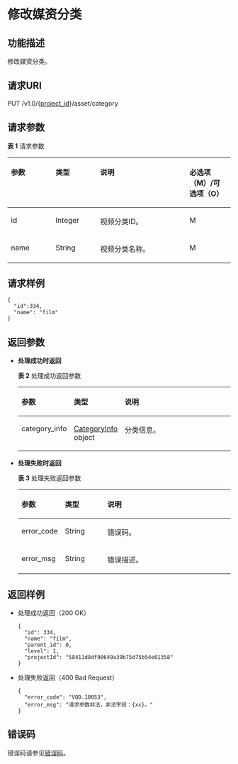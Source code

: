 # 修改媒资分类<a name="ZH-CN_TOPIC_0129004465"></a>

## 功能描述<a name="zh-cn_topic_0128109932_zh-cn_topic_0127930921_section114814192538"></a>

修改媒资分类。

## 请求URI<a name="zh-cn_topic_0128109932_zh-cn_topic_0127930921_section5241024145313"></a>

PUT /v1.0/\{[project\_id](获取项目ID.md)\}/asset/category

## 请求参数<a name="zh-cn_topic_0128109932_zh-cn_topic_0127930921_section7297229175319"></a>

**表 1**  请求参数

<a name="zh-cn_topic_0128109932_zh-cn_topic_0127930921_table171512255292"></a>
<table><thead align="left"><tr id="zh-cn_topic_0128109932_zh-cn_topic_0127930921_row48218256295"><th class="cellrowborder" valign="top" width="20%" id="mcps1.2.5.1.1"><p id="zh-cn_topic_0128109932_zh-cn_topic_0127930921_p382525172912"><a name="zh-cn_topic_0128109932_zh-cn_topic_0127930921_p382525172912"></a><a name="zh-cn_topic_0128109932_zh-cn_topic_0127930921_p382525172912"></a>参数</p>
</th>
<th class="cellrowborder" valign="top" width="20%" id="mcps1.2.5.1.2"><p id="zh-cn_topic_0128109932_zh-cn_topic_0127930921_p782925162917"><a name="zh-cn_topic_0128109932_zh-cn_topic_0127930921_p782925162917"></a><a name="zh-cn_topic_0128109932_zh-cn_topic_0127930921_p782925162917"></a>类型</p>
</th>
<th class="cellrowborder" valign="top" width="40%" id="mcps1.2.5.1.3"><p id="zh-cn_topic_0128109932_zh-cn_topic_0127930921_p782725172910"><a name="zh-cn_topic_0128109932_zh-cn_topic_0127930921_p782725172910"></a><a name="zh-cn_topic_0128109932_zh-cn_topic_0127930921_p782725172910"></a>说明</p>
</th>
<th class="cellrowborder" valign="top" width="20%" id="mcps1.2.5.1.4"><p id="zh-cn_topic_0128109924_zh-cn_topic_0127930889_p41029017"><a name="zh-cn_topic_0128109924_zh-cn_topic_0127930889_p41029017"></a><a name="zh-cn_topic_0128109924_zh-cn_topic_0127930889_p41029017"></a>必选项（M）/可选项（O）</p>
</th>
</tr>
</thead>
<tbody><tr id="zh-cn_topic_0128109932_zh-cn_topic_0127930921_row12828257296"><td class="cellrowborder" valign="top" width="20%" headers="mcps1.2.5.1.1 "><p id="zh-cn_topic_0128109932_zh-cn_topic_0127930921_p11821125102918"><a name="zh-cn_topic_0128109932_zh-cn_topic_0127930921_p11821125102918"></a><a name="zh-cn_topic_0128109932_zh-cn_topic_0127930921_p11821125102918"></a>id</p>
</td>
<td class="cellrowborder" valign="top" width="20%" headers="mcps1.2.5.1.2 "><p id="zh-cn_topic_0128109932_zh-cn_topic_0127930921_p1182182516295"><a name="zh-cn_topic_0128109932_zh-cn_topic_0127930921_p1182182516295"></a><a name="zh-cn_topic_0128109932_zh-cn_topic_0127930921_p1182182516295"></a>Integer</p>
</td>
<td class="cellrowborder" valign="top" width="40%" headers="mcps1.2.5.1.3 "><p id="zh-cn_topic_0128109932_zh-cn_topic_0127930921_p1831025192916"><a name="zh-cn_topic_0128109932_zh-cn_topic_0127930921_p1831025192916"></a><a name="zh-cn_topic_0128109932_zh-cn_topic_0127930921_p1831025192916"></a>视频分类ID。</p>
</td>
<td class="cellrowborder" valign="top" width="20%" headers="mcps1.2.5.1.4 "><p id="zh-cn_topic_0128109932_zh-cn_topic_0127930921_p1831425152918"><a name="zh-cn_topic_0128109932_zh-cn_topic_0127930921_p1831425152918"></a><a name="zh-cn_topic_0128109932_zh-cn_topic_0127930921_p1831425152918"></a>M</p>
</td>
</tr>
<tr id="zh-cn_topic_0128109932_zh-cn_topic_0127930921_row138342512913"><td class="cellrowborder" valign="top" width="20%" headers="mcps1.2.5.1.1 "><p id="zh-cn_topic_0128109932_zh-cn_topic_0127930921_p3831825142914"><a name="zh-cn_topic_0128109932_zh-cn_topic_0127930921_p3831825142914"></a><a name="zh-cn_topic_0128109932_zh-cn_topic_0127930921_p3831825142914"></a>name</p>
</td>
<td class="cellrowborder" valign="top" width="20%" headers="mcps1.2.5.1.2 "><p id="zh-cn_topic_0128109932_zh-cn_topic_0127930921_p168332517291"><a name="zh-cn_topic_0128109932_zh-cn_topic_0127930921_p168332517291"></a><a name="zh-cn_topic_0128109932_zh-cn_topic_0127930921_p168332517291"></a>String</p>
</td>
<td class="cellrowborder" valign="top" width="40%" headers="mcps1.2.5.1.3 "><p id="zh-cn_topic_0128109932_zh-cn_topic_0127930921_p183102532913"><a name="zh-cn_topic_0128109932_zh-cn_topic_0127930921_p183102532913"></a><a name="zh-cn_topic_0128109932_zh-cn_topic_0127930921_p183102532913"></a>视频分类名称。</p>
</td>
<td class="cellrowborder" valign="top" width="20%" headers="mcps1.2.5.1.4 "><p id="zh-cn_topic_0128109932_zh-cn_topic_0127930921_p28319251291"><a name="zh-cn_topic_0128109932_zh-cn_topic_0127930921_p28319251291"></a><a name="zh-cn_topic_0128109932_zh-cn_topic_0127930921_p28319251291"></a>M</p>
</td>
</tr>
</tbody>
</table>

## 请求样例<a name="zh-cn_topic_0128109932_zh-cn_topic_0127930921_section1249493515311"></a>

```
{
  "id":334,
  "name": "film"
}
```

## 返回参数<a name="zh-cn_topic_0128109932_zh-cn_topic_0127930921_section162761640105314"></a>

-   **处理成功时返回**

    **表 2**  处理成功返回参数

    <a name="zh-cn_topic_0128109931_zh-cn_topic_0127930946_table1753205542518"></a>
    <table><thead align="left"><tr id="zh-cn_topic_0128109931_zh-cn_topic_0127930946_row16634195502512"><th class="cellrowborder" valign="top" width="20%" id="mcps1.2.4.1.1"><p id="zh-cn_topic_0128109931_zh-cn_topic_0127930946_p963414551252"><a name="zh-cn_topic_0128109931_zh-cn_topic_0127930946_p963414551252"></a><a name="zh-cn_topic_0128109931_zh-cn_topic_0127930946_p963414551252"></a>参数</p>
    </th>
    <th class="cellrowborder" valign="top" width="20%" id="mcps1.2.4.1.2"><p id="zh-cn_topic_0128109931_zh-cn_topic_0127930946_p4634455102513"><a name="zh-cn_topic_0128109931_zh-cn_topic_0127930946_p4634455102513"></a><a name="zh-cn_topic_0128109931_zh-cn_topic_0127930946_p4634455102513"></a>类型</p>
    </th>
    <th class="cellrowborder" valign="top" width="60%" id="mcps1.2.4.1.3"><p id="zh-cn_topic_0128109931_zh-cn_topic_0127930946_p1563415559252"><a name="zh-cn_topic_0128109931_zh-cn_topic_0127930946_p1563415559252"></a><a name="zh-cn_topic_0128109931_zh-cn_topic_0127930946_p1563415559252"></a>说明</p>
    </th>
    </tr>
    </thead>
    <tbody><tr id="zh-cn_topic_0128109931_zh-cn_topic_0127930946_row10634115519253"><td class="cellrowborder" valign="top" width="20%" headers="mcps1.2.4.1.1 "><p id="zh-cn_topic_0128109931_zh-cn_topic_0127930946_p10634115512517"><a name="zh-cn_topic_0128109931_zh-cn_topic_0127930946_p10634115512517"></a><a name="zh-cn_topic_0128109931_zh-cn_topic_0127930946_p10634115512517"></a>category_info</p>
    </td>
    <td class="cellrowborder" valign="top" width="20%" headers="mcps1.2.4.1.2 "><p id="zh-cn_topic_0128109931_zh-cn_topic_0127930946_p363418553253"><a name="zh-cn_topic_0128109931_zh-cn_topic_0127930946_p363418553253"></a><a name="zh-cn_topic_0128109931_zh-cn_topic_0127930946_p363418553253"></a><a href="创建媒资分类.md#zh-cn_topic_0128109931_zh-cn_topic_0127930946_table2023743132612">CategoryInfo</a> object</p>
    </td>
    <td class="cellrowborder" valign="top" width="60%" headers="mcps1.2.4.1.3 "><p id="zh-cn_topic_0128109931_zh-cn_topic_0127930946_p16634185514252"><a name="zh-cn_topic_0128109931_zh-cn_topic_0127930946_p16634185514252"></a><a name="zh-cn_topic_0128109931_zh-cn_topic_0127930946_p16634185514252"></a>分类信息。</p>
    </td>
    </tr>
    </tbody>
    </table>

-   **处理失败时返回**

    **表 3**  处理失败返回参数

    <a name="table8107146194412"></a>
    <table><thead align="left"><tr id="row16107862441"><th class="cellrowborder" valign="top" width="20%" id="mcps1.2.4.1.1"><p id="p1412466124414"><a name="p1412466124414"></a><a name="p1412466124414"></a>参数</p>
    </th>
    <th class="cellrowborder" valign="top" width="20%" id="mcps1.2.4.1.2"><p id="p121241568444"><a name="p121241568444"></a><a name="p121241568444"></a>类型</p>
    </th>
    <th class="cellrowborder" valign="top" width="60%" id="mcps1.2.4.1.3"><p id="p1312414674420"><a name="p1312414674420"></a><a name="p1312414674420"></a>说明</p>
    </th>
    </tr>
    </thead>
    <tbody><tr id="row13124116124413"><td class="cellrowborder" valign="top" width="20%" headers="mcps1.2.4.1.1 "><p id="p11240634415"><a name="p11240634415"></a><a name="p11240634415"></a>error_code</p>
    </td>
    <td class="cellrowborder" valign="top" width="20%" headers="mcps1.2.4.1.2 "><p id="p414018615446"><a name="p414018615446"></a><a name="p414018615446"></a>String</p>
    </td>
    <td class="cellrowborder" valign="top" width="60%" headers="mcps1.2.4.1.3 "><p id="p161241669445"><a name="p161241669445"></a><a name="p161241669445"></a>错误码。</p>
    </td>
    </tr>
    <tr id="row01401168446"><td class="cellrowborder" valign="top" width="20%" headers="mcps1.2.4.1.1 "><p id="p171409604412"><a name="p171409604412"></a><a name="p171409604412"></a>error_msg</p>
    </td>
    <td class="cellrowborder" valign="top" width="20%" headers="mcps1.2.4.1.2 "><p id="p91404614444"><a name="p91404614444"></a><a name="p91404614444"></a>String</p>
    </td>
    <td class="cellrowborder" valign="top" width="60%" headers="mcps1.2.4.1.3 "><p id="p16140666447"><a name="p16140666447"></a><a name="p16140666447"></a>错误描述。</p>
    </td>
    </tr>
    </tbody>
    </table>


## 返回样例<a name="zh-cn_topic_0128109932_zh-cn_topic_0127930921_section1164111461532"></a>

-   处理成功返回（200 OK）

    ```
    {
      "id": 334,
      "name": "film",
      "parent_id": 0,
      "level": 1,
      "projectId": "58411d8df90649a39b75d75b54e01358"
    }
    ```

-   处理失败返回（400 Bad Request）

    ```
    {
      "error_code": "VOD.10053",
      "error_msg": "请求参数非法，非法字段：{xx}。"
    }
    ```


## 错误码<a name="section569214377267"></a>

错误码请参见[错误码](错误码.md)。

